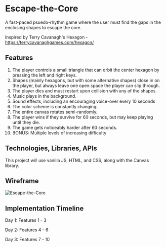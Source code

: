 # Escape-the-Core

A fast-paced psuedo-rhythm game where the user must find the gaps in the enclosing shapes to escape the core.

Inspired by Terry Cavanagh's Hexagon - https://terrycavanaghgames.com/hexagon/

## Features
1. The player controls a small triangle that can orbit the center hexagon by pressing the left and right keys.
2. Shapes (mainly hexagons, but with some alternative shapes) close in on the player, but always leave one open space the player can slip through.
3. The player dies and must restart upon collision with any of the shapes.
4. Music plays in the background.
5. Sound effects, including an encouraging voice-over every 10 seconds
6. The color scheme is constantly changing.
7. The entire canvas rotates semi-randomly.
8. The player wins if they survive for 60 seconds, but may keep playing until they die.
9. The game gets noticeably harder after 60 seconds.
10. BONUS: Multiple levels of increasing difficulty

## Technologies, Libraries, APIs

This project will use vanilla JS, HTML, and CSS, along with the Canvas library.

## Wireframe

![Escape-the-Core](https://i.imgur.com/XM42EWZ.png)

## Implementation Timeline

Day 1: Features 1 - 3

Day 2: Features 4 - 6

Day 3: Features 7 - 10
